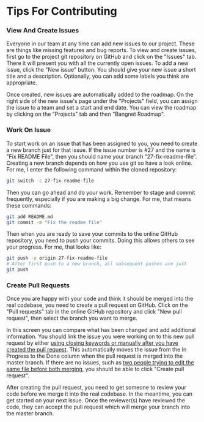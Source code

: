 # Tips For Contributing

### View And Create Issues

Everyone in our team at any time can add new issues to our project. These are things like missing features and bug reports. To view and create issues, first go to the project git repository on GitHub and click on the "Issues" tab. There it will present you with all the currently open issues. To add a new issue, click the "New issue" button. You should give your new issue a short title and a description. Optionally, you can add some labels you think are appropriate.

Once created, new issues are automatically added to the roadmap. On the right side of the new issue's page under the "Projects" field, you can assign the issue to a team and set a start and end date. You can view the roadmap by clicking on the "Projects" tab and then "Bangnet Roadmap".

### Work On Issue

To start work on an issue that has been assigned to you, you need to create a new branch just for that issue. If the issue number is #27 and the name is "Fix README File", then you should name your branch “27-fix-readme-file”. Creating a new branch depends on how you use git so have a look online. For me, I enter the following command within the cloned repository:

```sh
git switch -c 27-fix-readme-file
```

Then you can go ahead and do your work. Remember to stage and commit frequently, especially if you are making a big change. For me, that means these commands:

```sh
git add README.md
git commit -m "Fix the readme file"
```

Then when you are ready to save your commits to the online GitHub repository, you need to push your commits. Doing this allows others to see your progress. For me, that looks like:

```sh
git push -u origin 27-fix-readme-file
# After first push to a new branch, all subsequent pushes are just
git push
```

### Create Pull Requests

Once you are happy with your code and think it should be merged into the real codebase, you need to create a pull request on GitHub. Click on the "Pull requests" tab in the online GitHub repository and click "New pull request", then select the branch you want to merge.

In this screen you can compare what has been changed and add additional information. You should link the issue you were working on to this new pull request by either [using closing keywords or manually after you have created the pull request](https://docs.github.com/en/issues/tracking-your-work-with-issues/linking-a-pull-request-to-an-issue#linking-a-pull-request-to-an-issue-using-a-keyword). This automatically moves the issue from the In Progress to the Done column when the pull request is merged into the master branch. If there are no issues, such as [two people trying to edit the same file before both merging](https://docs.github.com/en/pull-requests/collaborating-with-pull-requests/addressing-merge-conflicts/resolving-a-merge-conflict-on-github), you should be able to click "Create pull request".

After creating the pull request, you need to get someone to review your code before we merge it into the real codebase. In the meantime, you can get started on your next issue. Once the reviewer(s) have reviewed the code, they can accept the pull request which will merge your branch into the master branch.
